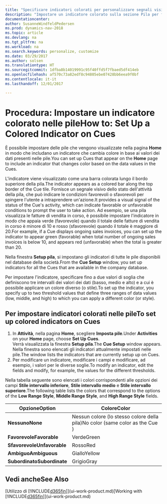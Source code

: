 ```yaml
---
title: "Specificare indicatori colorati per personalizzare segnali visivi sull'attività di una pila"
description: "Impostare un indicatore colorato sulla sezione Pila per fornire un segnale visivo per personalizzato per l'attività di una pila."
documentationcenter: 
author: SusanneWindfeldPedersen
ms.prod: dynamics-nav-2018
ms.topic: article
ms.devlang: na
ms.tgt_pltfrm: na
ms.workload: na
ms.search.keywords: personalize, customize
ms.date: 03/29/2017
ms.author: solsen
ms.translationtype: HT
ms.sourcegitcommit: 1dfba8b14019991c95f40ffd5f7fbaed5df414eb
ms.openlocfilehash: af570c73a82edf8c94805ebe07428bb6eea9f0bf
ms.contentlocale: it-it
ms.lasthandoff: 12/01/2017

---
```

# <a name="how-to-set-up-a-colored-indicator-on-cues"></a><span data-ttu-id="a7de7-103">Procedura: Impostare un indicatore colorato nelle pile</span><span class="sxs-lookup"><span data-stu-id="a7de7-103">How to: Set Up a Colored Indicator on Cues</span></span>
<span data-ttu-id="a7de7-104">È possibile impostare delle pile che vengono visualizzate nella pagina **Home** in modo che includano un indicatore che cambia colore in base ai valori dei dati presenti nelle pile.</span><span class="sxs-lookup"><span data-stu-id="a7de7-104">You can set up Cues that appear on the **Home** page to include an indicator that changes color based on the data values in the Cues.</span></span>

<span data-ttu-id="a7de7-105">L'indicatore viene visualizzato come una barra colorata lungo il bordo superiore della pila.</span><span class="sxs-lookup"><span data-stu-id="a7de7-105">The indicator appears as a colored bar along the top border of the Cue tile.</span></span> <span data-ttu-id="a7de7-106">Fornisce un segnale visivo dello stato dell'attività della pila, che può indicare le condizioni favorevoli o sfavorevoli per spingere l'utente a intraprendere un'azione.</span><span class="sxs-lookup"><span data-stu-id="a7de7-106">It provides a visual signal of the status of the Cue's activity, which can indicate favorable or unfavorable conditions to prompt the user to take action.</span></span> <span data-ttu-id="a7de7-107">Ad esempio, se una pila visualizza le fatture di vendita in corso, è possibile impostare l'indicatore in modo che appaia verde (favorevole) quando il totale delle fatture di vendita in corso è minore di 10 e rosso (sfavorevole) quando il totale è maggiore di 20.</span><span class="sxs-lookup"><span data-stu-id="a7de7-107">For example, if a Cue displays ongoing sales invoices, you can set up the indicator to appear green (favorable) when total number of ongoing sales invoices is below 10, and appears red (unfavorable) when the total is greater than 20.</span></span>

<span data-ttu-id="a7de7-108">Nella finestra **Setup pila**, si impostano gli indicatori di tutte le pile disponibili nel database della società.</span><span class="sxs-lookup"><span data-stu-id="a7de7-108">From the **Cue Setup** window, you set up indicators for all the Cues that are available in the company database.</span></span>

<span data-ttu-id="a7de7-109">Per impostare l'indicatore, specificare fino a due valori di soglia che definiscono tre intervalli dei valori dei dati (basso, medio e alto) e a cui è possibile applicare un colore diverso (o stile).</span><span class="sxs-lookup"><span data-stu-id="a7de7-109">To set up the indicator, you specify up to two threshold values that define three ranges of data values (low, middle, and high) to which you can apply a different color (or style).</span></span>

## <a name="to-set-up-colored-indicators-on-cues"></a><span data-ttu-id="a7de7-110">Per impostare indicatori colorati nelle pile</span><span class="sxs-lookup"><span data-stu-id="a7de7-110">To set up colored indicators on Cues</span></span>
1. <span data-ttu-id="a7de7-111">In **Attività**, nella pagina **Home**, scegliere **Imposta pile**.</span><span class="sxs-lookup"><span data-stu-id="a7de7-111">Under **Activities** on your **Home** page, choose **Set Up Cues**.</span></span>  
   <span data-ttu-id="a7de7-112">Verrà visualizzata la finestra **Setup pila**.</span><span class="sxs-lookup"><span data-stu-id="a7de7-112">The **Cue Setup** window appears.</span></span> <span data-ttu-id="a7de7-113">Nella finestra sono elencati gli indicatori attualmente impostati nelle pile.</span><span class="sxs-lookup"><span data-stu-id="a7de7-113">The window lists the indicators that are currently setup up on Cues.</span></span>
2. <span data-ttu-id="a7de7-114">Per modificare un indicatore, modificare i campi e modificare, ad esempio, i valori per le diverse soglie.</span><span class="sxs-lookup"><span data-stu-id="a7de7-114">To modify an indicator, edit the fields and modify, for example, the values for the different thresholds.</span></span>  

<span data-ttu-id="a7de7-115">Nella tabella seguente sono elencati i colori corrispondenti alle opzioni dei campi **Stile intervallo inferiore**, **Stile intervallo medio** e **Stile intervallo superiore**.</span><span class="sxs-lookup"><span data-stu-id="a7de7-115">The following table lists the colors that correspond to the options of the **Low Range Style**, **Middle Range Style**, and **High Range Style** fields.</span></span>

| <span data-ttu-id="a7de7-116">Opzione</span><span class="sxs-lookup"><span data-stu-id="a7de7-116">Option</span></span> | <span data-ttu-id="a7de7-117">Colore</span><span class="sxs-lookup"><span data-stu-id="a7de7-117">Color</span></span> |
| --- | --- |
| <span data-ttu-id="a7de7-118">**Nessuno**</span><span class="sxs-lookup"><span data-stu-id="a7de7-118">**None**</span></span> |<span data-ttu-id="a7de7-119">Nessun colore (lo stesso colore della pila)</span><span class="sxs-lookup"><span data-stu-id="a7de7-119">No color (same color as the Cue )</span></span>|
| <span data-ttu-id="a7de7-120">**Favorevole**</span><span class="sxs-lookup"><span data-stu-id="a7de7-120">**Favorable**</span></span> |<span data-ttu-id="a7de7-121">Verde</span><span class="sxs-lookup"><span data-stu-id="a7de7-121">Green</span></span> |
| <span data-ttu-id="a7de7-122">**Sfavorevole**</span><span class="sxs-lookup"><span data-stu-id="a7de7-122">**Unfavorable**</span></span> |<span data-ttu-id="a7de7-123">Rosso</span><span class="sxs-lookup"><span data-stu-id="a7de7-123">Red</span></span> |
| <span data-ttu-id="a7de7-124">**Ambiguo**</span><span class="sxs-lookup"><span data-stu-id="a7de7-124">**Ambiguous**</span></span> |<span data-ttu-id="a7de7-125">Giallo</span><span class="sxs-lookup"><span data-stu-id="a7de7-125">Yellow</span></span> |
| <span data-ttu-id="a7de7-126">**Subordinato**</span><span class="sxs-lookup"><span data-stu-id="a7de7-126">**Subordinate**</span></span> |<span data-ttu-id="a7de7-127">Grigio</span><span class="sxs-lookup"><span data-stu-id="a7de7-127">Gray</span></span> |

## <a name="see-also"></a><span data-ttu-id="a7de7-128">Vedi anche</span><span class="sxs-lookup"><span data-stu-id="a7de7-128">See Also</span></span>
<span data-ttu-id="a7de7-129">[Utilizzo di [!INCLUDE[d365fin](includes/d365fin_md.md)]](ui-work-product.md)</span><span class="sxs-lookup"><span data-stu-id="a7de7-129">[Working with [!INCLUDE[d365fin](includes/d365fin_md.md)]](ui-work-product.md)</span></span>

